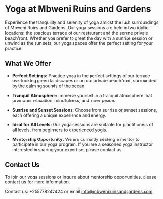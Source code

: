 # Yoga at Mbweni Ruins and Gardens

Experience the tranquility and serenity of yoga amidst the lush surroundings of Mbweni Ruins and Gardens. Our yoga sessions are held in two idyllic locations: the spacious terrace of our restaurant and the serene private beachfront. Whether you prefer to greet the day with a sunrise session or unwind as the sun sets, our yoga spaces offer the perfect setting for your practice.

## What We Offer

- **Perfect Settings:** Practice yoga in the perfect settings of our terrace overlooking green landscapes or on our private beachfront, surrounded by the calming sounds of the ocean.

- **Tranquil Atmosphere:** Immerse yourself in a tranquil atmosphere that promotes relaxation, mindfulness, and inner peace.

- **Sunrise and Sunset Sessions:** Choose from sunrise or sunset sessions, each offering a unique experience and energy.

- **Ideal for All Levels:** Our yoga sessions are suitable for practitioners of all levels, from beginners to experienced yogis.

- **Mentorship Opportunity:** We are currently seeking a mentor to participate in our yoga program. If you are a seasoned yoga instructor interested in sharing your expertise, please contact us.

## Contact Us

To join our yoga sessions or inquire about mentorship opportunities, please contact us for more information.

Contact us: +255778242424 or email [info@mbweniruinsandgardens.com](mailto:info@mbweniruinsandgardens.com).

